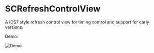 SCRefreshControlView
====================

A iOS7 style refresh control view for timing control and support for early versions.

Demo: 

![Demo](http://ww4.sinaimg.cn/large/84efdcc6tw1ec0rdljae7g20hs0vk7ox.gif)
